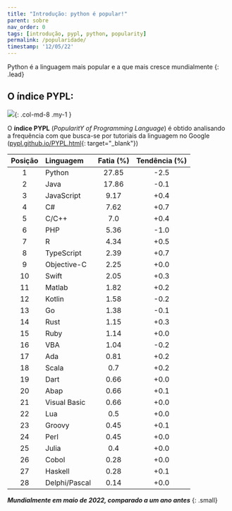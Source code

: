 ```yaml
---
title: "Introdução: python é popular!"
parent: sobre
nav_order: 0
tags: [introdução, pypl, python, popularity]
permalink: /popularidade/
timestamp: '12/05/22'
---
```


Python é a linguagem mais popular e a que mais cresce mundialmente
{: .lead}

## O índice PYPL:

![]({{site.baseurl}}/assets/images/pypl.png){: .col-md-8 .my-1 }

O **índice PYPL** (*PopularitY of Programming Language*) é obtido analisando a frequência com que busca-se por tutoriais da linguagem no Google ([pypl.github.io/PYPL.html](http://pypl.github.io/PYPL.html){: target="\_blank"})

| Posição	| Linguagem |	Fatia (%)	| Tendência (%) |
|:-------:|:--------- |:-----:|:---------:|
| 1 | Python |          27.85  | -2.5  |
| 2 | Java |          17.86  | -0.1  |
| 3 | JavaScript |          9.17  | +0.4  |
| 4 | C# |          7.62  | +0.7  |
| 5 | C/C++ |          7.0  | +0.4  |
| 6 | PHP |          5.36  | -1.0  |
| 7 | R |          4.34  | +0.5  |
| 8 | TypeScript |          2.39  | +0.7  |
| 9 | Objective-C |          2.25  | +0.0  |
| 10 | Swift |          2.05  | +0.3  |
| 11 | Matlab |          1.82  | +0.2  |
| 12 | Kotlin |          1.58  | -0.2  |
| 13 | Go |          1.38  | -0.1  |
| 14 | Rust |          1.15  | +0.3  |
| 15 | Ruby |          1.14  | +0.0  |
| 16 | VBA |          1.04  | -0.2  |
| 17 | Ada |          0.81  | +0.2  |
| 18 | Scala |          0.7  | +0.2  |
| 19 | Dart |          0.66  | +0.0  |
| 20 | Abap |          0.66  | +0.1  |
| 21 | Visual Basic |          0.66  | +0.0  |
| 22 | Lua |          0.5  | +0.0  |
| 23 | Groovy |          0.45  | +0.1  |
| 24 | Perl |          0.45  | +0.0  |
| 25 | Julia |          0.4  | +0.0  |
| 26 | Cobol |          0.28  | +0.0  |
| 27 | Haskell |          0.28  | +0.1  |
| 28 | Delphi/Pascal |          0.14  | +0.0  |

***Mundialmente em maio de 2022, comparado a um ano antes***
{: .small}
